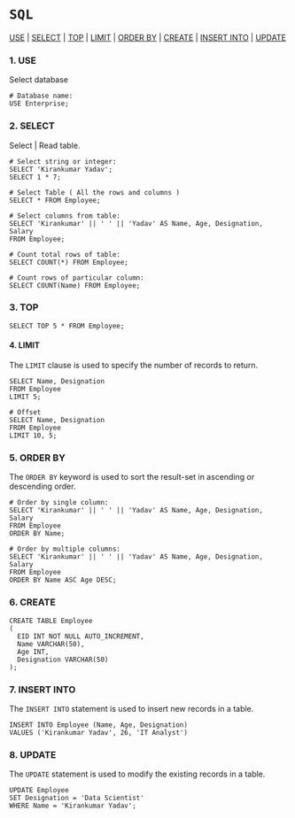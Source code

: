 # `SQL`

<a href=#use>USE</a> | <a href=#select>SELECT</a> | <a href=#top>TOP</a> | <a href=#limit>LIMIT</a> | <a href=#orderby>ORDER BY</a> | <a href=#create>CREATE</a> | <a href=#insert>INSERT INTO</a> | <a href=#update>UPDATE</a>


<h3 name=use><b>1. USE</b></h3> 

Select database

```mysql
# Database name:
USE Enterprise;
```


<h3 name=select><b>2. SELECT</b></h3> 

Select | Read table.

```mysql
# Select string or integer:
SELECT 'Kirankumar Yadav';
SELECT 1 * 7;

# Select Table ( All the rows and columns )
SELECT * FROM Employee;

# Select columns from table:
SELECT 'Kirankumar' || ' ' || 'Yadav' AS Name, Age, Designation, Salary 
FROM Employee;

# Count total rows of table:
SELECT COUNT(*) FROM Employee;

# Count rows of particular column:
SELECT COUNT(Name) FROM Employee;
``` 

<h3 name=top><b>3. TOP</b></h3> 

```mysql
SELECT TOP 5 * FROM Employee;
```

<h4 name=top>4. LIMIT</h4> 

The `LIMIT` clause is used to specify the number of records to return.

```mysql
SELECT Name, Designation
FROM Employee
LIMIT 5;

# Offset
SELECT Name, Designation
FROM Employee
LIMIT 10, 5;
```

<h3 name=orderby><b>5. ORDER BY</b></h3>

The `ORDER BY` keyword is used to sort the result-set in ascending or descending order.

```mysql
# Order by single column:
SELECT 'Kirankumar' || ' ' || 'Yadav' AS Name, Age, Designation, Salary 
FROM Employee
ORDER BY Name;

# Order by multiple columns:
SELECT 'Kirankumar' || ' ' || 'Yadav' AS Name, Age, Designation, Salary 
FROM Employee
ORDER BY Name ASC Age DESC;
```

<h3 name=create><b>6. CREATE</b></h3>

```mysql
CREATE TABLE Employee
(
  EID INT NOT NULL AUTO_INCREMENT,
  Name VARCHAR(50),
  Age INT,
  Designation VARCHAR(50)
);
```

<h3 name=insert><b>7. INSERT INTO</b></h3>

The `INSERT INTO` statement is used to insert new records in a table.

```mysql
INSERT INTO Employee (Name, Age, Designation)
VALUES ('Kirankumar Yadav', 26, 'IT Analyst')
```

<h3 name=update><b>8. UPDATE</b></h3>

The `UPDATE` statement is used to modify the existing records in a table.

```mysql
UPDATE Employee
SET Designation = 'Data Scientist'
WHERE Name = 'Kirankumar Yadav';
```

